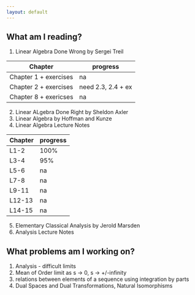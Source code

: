 ```yaml
---
layout: default
---
```


## What am I reading?

1. Linear Algebra Done Wrong by Sergei Treil

Chapter | progress 
--------|---------
Chapter 1 + exercises | na
Chapter 2 + exercises | need 2.3, 2.4 + ex
Chapter 8 + exericses | na

2. Linear ALgebra Done Right by Sheldon Axler 
3. Linear Algebra by Hoffman and Kunze 
4. Linear Algebra Lecture Notes 

Chapter | progress 
--------|---------
L1-2 | 100%
L3-4 | 95%
L5-6 | na
L7-8 | na
L9-11| na
L12-13 | na
L14-15 | na

5. Elementary Classical Analysis by Jerold Marsden
6. Analysis Lecture Notes 

## What problems am I working on?

1. Analysis - difficult limits
2. Mean of Order limit as s -> 0, s -> +/-infinity
3. relations between elements of a sequence using integration by parts
4. Dual Spaces and Dual Transformations, Natural Isomorphisms